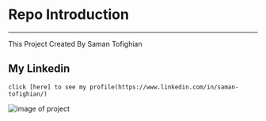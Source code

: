 # Repo Introduction
---
This Project Created By Saman Tofighian

## My Linkedin
	click [here] to see my profile(https://www.linkedin.com/in/saman-tofighian/)

 ![image of project](image.jpg)
